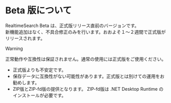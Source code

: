# Beta 版について

<custom-revision/>

RealtimeSearch Beta は、正式版リリース直前のバージョンです。  
新機能追加はなく、不具合修正のみを行います。おおよそ１～２週間で正式版がリリースされます。

> [!WARNING]  
> 正常動作や互換性は保証されません。通常の使用には正式版をご使用ください。

  * 正式版よりも不安定です。
  * 保存データに互換性がない可能性があります。正式版とは別けての運用をお勧めします。
  * ZIP版とZIP-fd版の提供となります。 ZIP-fd版は .NET Desktop Runtime のインストールが必要です。
  